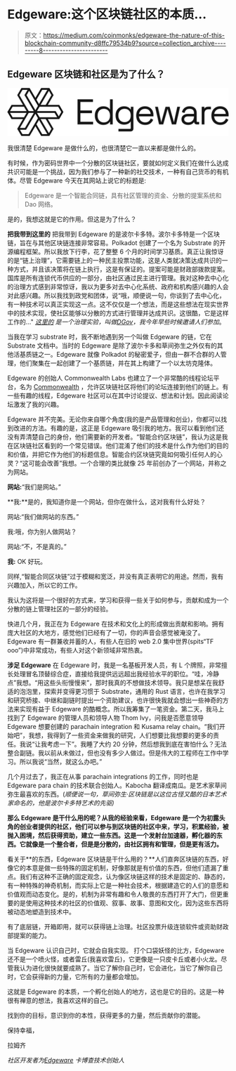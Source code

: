# Edgeware:这个区块链社区的本质…

> 原文：<https://medium.com/coinmonks/edgeware-the-nature-of-this-blockchain-community-d8ffc79534b9?source=collection_archive---------8----------------------->

## Edgeware 区块链和社区是为了什么？

![](img/184c9df88a021707f0c9ab368b9a6e96.png)

我很清楚 Edgeware 是做什么的，也很清楚它一直以来都是做什么的。

有时候，作为密码世界中一个分散的区块链社区，要就如何定义我们在做什么达成共识可能是一个挑战，因为我们参与了一种新的社交技术，一种有自己货币的有机体。尽管 Edgeware 今天在其网站上说它的标题是:

> Edgeware 是一个智能合同链，具有社区管理的资金、分散的提案系统和 Dao 网络。

是的，我想这就是它的作用。但这是为了什么？

**把我带到这里的** 把我带到 Edgeware 的是波尔卡多特。波尔卡多特是一个区块链，旨在与其他区块链连接非常容易。Polkadot 创建了一个名为 Substrate 的开源编程框架。所以我放下行李，花了整整 6 个月的时间学习基质。真正让我惊讶的是“链上治理”，它需要链上的一种民主投票功能，这是人类就决策达成共识的一种方式，并且该决策将在链上执行，这是有保证的。提案可能是财政部拨款提案。国库是所有连锁代币供应的一部分，由社区通过民主进行管理。我对这种去中心化的治理方式感到非常惊讶，我以为更多对去中心化系统、政府和机构感兴趣的人会对此感兴趣。所以我找到政党和团体，说“哦，顺便说一句，你谈到了去中心化，有一种技术可以真正实现这一点。这不仅仅是一个想法，而是这些想法在现实世界中的技术实现，使社区能够以分散的方式进行管理并达成共识。这很酷，它是这样工作的…" [*这里的*](/coinmonks/decentralised-government-how-to-build-new-systems-that-enable-collective-power-390dd02d25e7) *是一个治理实验，叫做*[*DGov*](/coinmonks/decentralised-government-how-to-build-new-systems-that-enable-collective-power-390dd02d25e7)*，我今年早些时候邀请人们参加*。

当我在学习 substrate 时，我不断地遇到另一个叫做 Edgeware 的链，它在 Substrate 文档中。当时的 Edgeware 是除了波尔卡多和草间弥生之外仅有的其他活基质链之一。Edgeware 就像 Polkadot 的秘密爱子，但由一群不合群的人管理，他们聚集在一起创建了一个基质链，并在其上构建了一个以太坊克隆体。

Edgeware 的创始人 Commonwealth Labs 也建立了一个非常酷的线程论坛平台，名为 [Commonwealth](https://commonwealth.im/edgeware/proposal/discussion/1327-edgeware-road-parachains-and-bridges-core-development) ，允许区块链社区将他们的论坛连接到他们的链上。有一些有趣的线程，Edgeware 社区可以在其中讨论提议、想法和计划。因此阅读论坛激发了我的兴趣。

Edgeware 并不完美。无论你来自哪个角度(我的是产品管理和创业)，你都可以找到改进的方法。有趣的是，这正是 Edgeware 吸引我的地方。我可以看到他们还没有弄清楚自己的身份，他们需要新的开发者。“智能合约区块链”，我认为这是我在区块链社区看到的一个常见错误。他们混淆了他们的技术是什么作为他们的目的和价值，并把它作为他们的标题信息。智能合约区块链究竟如何吸引任何人的心灵？“这可能会改善”我想。一个合理的类比就像 25 年前创办了一个网站，并称之为网站。

**网站:**“我们是网站。”

**我:**是的，我知道你是一个网站，但你在做什么，这对我有什么好处？

网站:“我们做网站的东西。”

我:哦，你为别人做网站？

网站:“不，不是真的。”

**我:** OK 好玩。

同样,“智能合同区块链”过于模糊和宽泛，并没有真正表明它的用途。然而，我有兴趣加入，所以它的工作。

我认为这将是一个很好的方式来，学习和获得一些关于如何参与，贡献和成为一个分散的链上管理社区的一部分的经验。

快进几个月，我正在为 Edgeware 在技术和文化上的形成做出贡献和影响。拥有庞大社区的大地方，感觉他们已经有了一切，你的声音会感觉被淹没了。Edgeware 有一群兼收并蓄的人，有些人在旧的 web 2.0 集中世界(spits“TF ooo”)中非常成功，有些人对这个新领域非常热衷。

**涉足 Edgeware** 在 Edgeware 时，我是一名基板开发人员，有 L 个牌照，非常擅长处理冒名顶替综合症，直接给我提供远远超出我经验水平的职位。“哇，冷静点”我想。“用这些头衔慢慢来”，那时我真的不想做技术领导。我只是想呆在我舒适的泡泡里，探索并变得更习惯于 Substrate，通用的 Rust 语言，也许在我学习和研究桥接、中继和副链时提出一个资助建议，也许很快我就会想出一些神奇的方法来实现有益于 Edgeware 的酷概念。所以我筹集了一笔资金。第二天，我马上找到了 Edgeware 的管理人员和领导人物 Thom Ivy，问我是否愿意领导 Edgeware 想要创建的 parachain integration 和 Kusama relay chain。“我们开始吧”，我想，我得到了一些资金来做我的研究，人们想要比我想要的更多的责任。我说“让我考虑一下”。我睡了大约 20 分钟，然后想我到底在害怕什么？无法整合副链。我以前从未做过，但也没有多少人做过。但是伟大的工程师在工作中学习。所以我说“当然，就这么办吧。”

几个月过去了，我正在从事 parachain integrations 的工作，同时也是 Edgeware para chain 的技术联合创始人。Kabocha 翻译成南瓜。是艺术家草间弥生最喜欢的东西。(*顺便说一句，草间弥生·区块链是以这位古怪又酷的日本艺术家命名的，他是波尔卡多特艺术的先驱)*

**那么 Edgeware 是干什么用的呢？从我的经验来看，Edgeware 是一个为初露头角的创业者提供的社区，他们可以参与到区块链的社区中来，学习，积累经验，被抛入困境，然后获得资助，建立一些东西。这是一个发射台加速器，孵化器的东西。它就像是一个整合者，但是是分散的，由社区拥有和管理，但是更有活力。**

看关于**的东西，Edgeware 区块链是干什么用的？**人们直奔区块链的东西，好像它的本意是做一些特殊的固定机制，好像那就是有价值的东西，但他们遗漏了重点。我们有这种不正确的固定观念，认为像区块链这样的技术是固定的、静态的，有一种特殊的神奇机制，而实际上它是一种社会技术，根据建造它的人们的意愿和价值观而动态变化。是的，机制为非常有趣和令人敬畏的东西打开了大门，但更重要的是使用这种技术的社区的价值观、叙事、故事、意图和文化，因为这些东西将被动态地塑造到技术中。

有了底层链，开箱即用，就可以获得链上治理。社区投票升级连锁软件或资助财政部提案的能力。

当 Edgeware 认识自己时，它就会自我实现。
打个口袋妖怪的比方，Edgeware 还不是一个喷火怪，或者雷丘(我喜欢雷丘)，它更像是一只皮卡丘或者小火龙。尽管我认为进化很快就要成熟了。当它了解你自己时，它会进化，当它了解你自己时，它会获得新的力量，它所有的力量都会增加。

这就是 Edgeware 的本质，一个孵化创始人的地方，这也是它的目的。这是一种很有禅意的想法，我喜欢这样的自己。

找到你的目标，意识到你的本性，获得更多的力量，然后贡献你的潜能。

保持幸福，

拉姆齐

*社区开发者为*[*Edgeware*](https://edgewa.re/) *卡博查技术创始人*